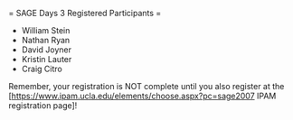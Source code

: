 = SAGE Days 3 Registered Participants =
 * William Stein
 * Nathan Ryan
 * David Joyner
 * Kristin Lauter
 * Craig Citro

Remember, your registration is NOT complete until you also register at the 
[https://www.ipam.ucla.edu/elements/choose.aspx?pc=sage2007 IPAM registration page]!
